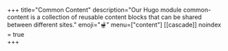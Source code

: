 +++
title="Common Content"
description="Our Hugo module common-content is a collection of reusable content blocks that can be shared between different sites."
emoji="🫕"
menu=["content"]
[[cascade]]
  noindex = true  
+++
